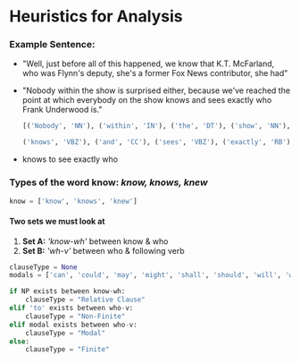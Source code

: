 # Heuristics for Analysis
### Example Sentence:

* "Well, just before all of this happened, we know that K.T. McFarland, who was Flynn's deputy, she's a former Fox News contributor, she had"

* "Nobody within the show is surprised either, because we've reached the point at which everybody on the show knows and sees exactly who Frank Underwood is."

    ``` python 
    [('Nobody', 'NN'), ('within', 'IN'), ('the', 'DT'), ('show', 'NN'), ('is', 'VBZ'), ('surprised', 'VBN'), ('either', 'RB'), (',', ','), ('because', 'IN'), ('we', 'PRP'), ("'ve", 'VBP'), ('reached', 'VBN'), ('the', 'DT'), ('point', 'NN'), ('at', 'IN'), ('which', 'WDT'), ('everybody', 'NN'), ('on', 'IN'), ('the', 'DT'), ('show', 'NN'), ('knows', 'VBZ'), ('and', 'CC'), ('sees', 'VBZ'), ('exactly', 'RB'), ('who', 'WP'), ('Frank', 'NNP'), ('Underwood', 'NNP'), ('is', 'VBZ'), ('.', '.')]
    ```
    ``` python
    ('knows', 'VBZ'), ('and', 'CC'), ('sees', 'VBZ'), ('exactly', 'RB'), ('who', 'WP')
    ```
* knows to see exactly who

### **Types of the word know:** *know, knows, knew*
``` python
know = ['know', 'knows', 'knew']
```

#### Two sets we must look at

1. **Set A:** *'know-wh'* between know & who
2. **Set B:** *'wh-v'* between who & following verb

``` python
clauseType = None
modals = ['can', 'could', 'may', 'might', 'shall', 'should', 'will', 'would', 'must']

if NP exists between know-wh:
    clauseType = "Relative Clause"
elif 'to' exists between who-v:
    clauseType = "Non-Finite"
elif modal exists between who-v:
    clauseType = "Modal"
else:
    clauseType = "Finite"
```